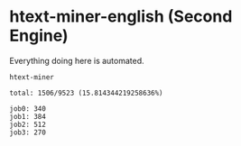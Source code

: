 # htext-miner-english (Second Engine)

Everything doing here is automated.

```
htext-miner

total: 1506/9523 (15.814344219258636%)

job0: 340
job1: 384
job2: 512
job3: 270
```